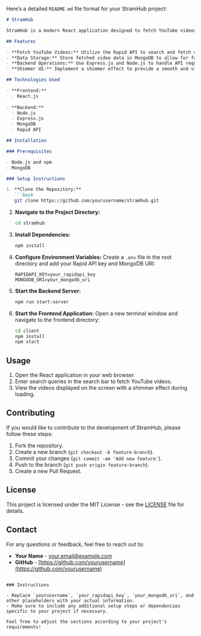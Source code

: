 Here’s a detailed `README.md` file format for your StramHub project:

```markdown
# StramHub

StramHub is a modern React application designed to fetch YouTube videos using the Rapid API. This application leverages MongoDB for efficient data storage and utilizes Express.js along with Node.js to handle backend operations. The project also features a shimmer UI to enhance the user experience with visually appealing loading indicators.

## Features

- **Fetch YouTube Videos:** Utilize the Rapid API to search and fetch videos from YouTube based on user queries.
- **Data Storage:** Store fetched video data in MongoDB to allow for future reference and retrieval.
- **Backend Operations:** Use Express.js and Node.js to handle API requests, manage video data, and perform backend operations.
- **Shimmer UI:** Implement a shimmer effect to provide a smooth and visually appealing user experience during content loading.

## Technologies Used

- **Frontend:**
  - React.js
  
- **Backend:**
  - Node.js
  - Express.js
  - MongoDB
  - Rapid API

## Installation

### Prerequisites

- Node.js and npm
- MongoDB

### Setup Instructions

1. **Clone the Repository:**
   ```bash
   git clone https://github.com/yourusername/stramhub.git
   ```
2. **Navigate to the Project Directory:**
   ```bash
   cd stramhub
   ```
3. **Install Dependencies:**
   ```bash
   npm install
   ```
4. **Configure Environment Variables:**
   Create a `.env` file in the root directory and add your Rapid API key and MongoDB URI:
   ```env
   RAPIDAPI_KEY=your_rapidapi_key
   MONGODB_URI=your_mongodb_uri
   ```
5. **Start the Backend Server:**
   ```bash
   npm run start:server
   ```
6. **Start the Frontend Application:**
   Open a new terminal window and navigate to the frontend directory:
   ```bash
   cd client
   npm install
   npm start
   ```

## Usage

1. Open the React application in your web browser.
2. Enter search queries in the search bar to fetch YouTube videos.
3. View the videos displayed on the screen with a shimmer effect during loading.

## Contributing

If you would like to contribute to the development of StramHub, please follow these steps:

1. Fork the repository.
2. Create a new branch (`git checkout -b feature-branch`).
3. Commit your changes (`git commit -am 'Add new feature'`).
4. Push to the branch (`git push origin feature-branch`).
5. Create a new Pull Request.

## License

This project is licensed under the MIT License - see the [LICENSE](LICENSE) file for details.

## Contact

For any questions or feedback, feel free to reach out to:

- **Your Name** - [your.email@example.com](mailto:your.email@example.com)
- **GitHub** - [https://github.com/yourusername](https://github.com/yourusername)
```

### Instructions

- Replace `yourusername`, `your_rapidapi_key`, `your_mongodb_uri`, and other placeholders with your actual information.
- Make sure to include any additional setup steps or dependencies specific to your project if necessary.

Feel free to adjust the sections according to your project's requirements!
